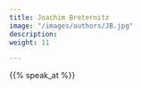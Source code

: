 ```yaml
---
title: Joachim Breternitz
image: "/images/authors/JB.jpg"
description: 
weight: 11

---
```


{{% speak_at %}}

